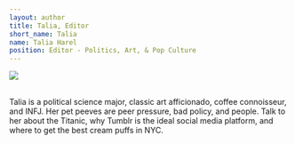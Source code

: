 ```yaml
---
layout: author
title: Talia, Editor
short_name: Talia
name: Talia Harel
position: Editor - Politics, Art, & Pop Culture
---
```


<img src="https://i.imgur.com/aNMexu1.png" class="circleimage">
<br>
<br>

Talia is a political science major, classic art afficionado, coffee connoisseur, and INFJ. Her pet peeves are peer pressure, bad policy, and people. Talk to her about the Titanic, why Tumblr is the ideal social media platform, and where to get the best cream puffs in NYC.